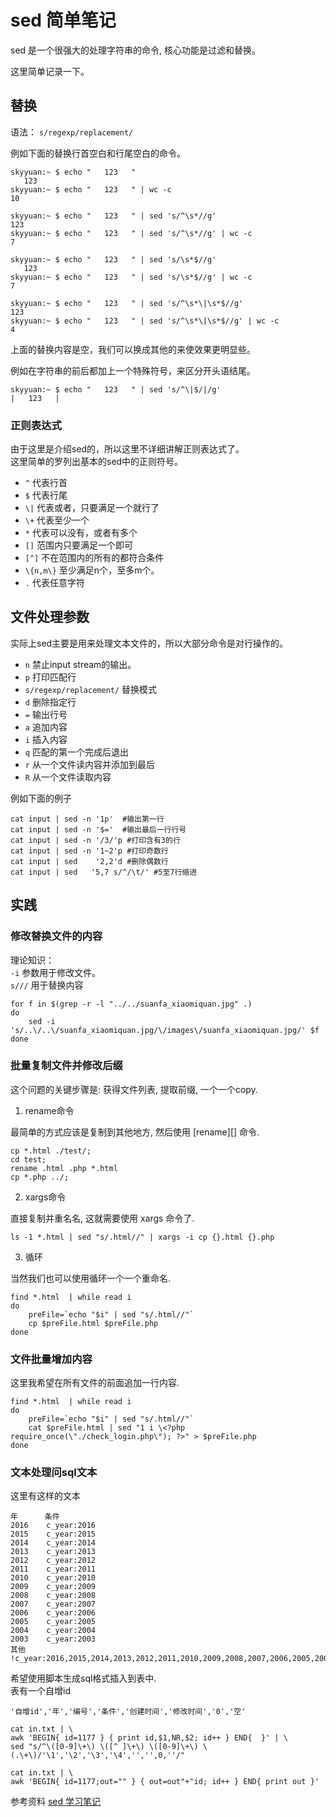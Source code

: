 # sed 简单笔记

sed 是一个很强大的处理字符串的命令, 核心功能是过滤和替换。  

这里简单记录一下。  


## 替换  

语法： `s/regexp/replacement/`

例如下面的替换行首空白和行尾空白的命令。  

```
skyyuan:~ $ echo "   123   "
   123   
skyyuan:~ $ echo "   123   " | wc -c
10

skyyuan:~ $ echo "   123   " | sed 's/^\s*//g'
123   
skyyuan:~ $ echo "   123   " | sed 's/^\s*//g' | wc -c
7

skyyuan:~ $ echo "   123   " | sed 's/\s*$//g'
   123
skyyuan:~ $ echo "   123   " | sed 's/\s*$//g' | wc -c
7

skyyuan:~ $ echo "   123   " | sed 's/^\s*\|\s*$//g'
123
skyyuan:~ $ echo "   123   " | sed 's/^\s*\|\s*$//g' | wc -c
4
```


上面的替换内容是空，我们可以换成其他的来使效果更明显些。  

例如在字符串的前后都加上一个特殊符号，来区分开头语结尾。  

```
skyyuan:~ $ echo "   123   " | sed 's/^\|$/|/g'
|   123   |
```

### 正则表达式

由于这里是介绍sed的，所以这里不详细讲解正则表达式了。  
这里简单的罗列出基本的sed中的正则符号。  

* `^`  代表行首
* `$`  代表行尾
* `\|` 代表或者，只要满足一个就行了
* `\+` 代表至少一个
* `*` 代表可以没有，或者有多个
* `[]` 范围内只要满足一个即可
* `[^]` 不在范围内的所有的都符合条件
* `\{n,m\}` 至少满足n个，至多m个。  
* `.` 代表任意字符


## 文件处理参数

实际上sed主要是用来处理文本文件的，所以大部分命令是对行操作的。  


*  `n` 禁止input stream的输出。
*  `p` 打印匹配行
*  `s/regexp/replacement/` 替换模式
*  `d` 删除指定行
*  `=` 输出行号
*  `a`  追加内容
*  `i`  插入内容
*  `q` 匹配的第一个完成后退出
*  `r` 从一个文件读内容并添加到最后
*  `R` 从一个文件读取内容

例如下面的例子  

```
cat input | sed -n '1p'  #输出第一行
cat input | sed -n '$='  #输出最后一行行号
cat input | sed -n '/3/'p #打印含有3的行
cat input | sed -n '1~2'p #打印奇数行
cat input | sed    '2,2'd #删除偶数行
cat input | sed   '5,7 s/^/\t/' #5至7行缩进
```


## 实践

### 修改替换文件的内容  

理论知识：  
`-i` 参数用于修改文件。  
`s///` 用于替换内容  


```
for f in $(grep -r -l "../../suanfa_xiaomiquan.jpg" .)
do
    sed -i 's/..\/..\/suanfa_xiaomiquan.jpg/\/images\/suanfa_xiaomiquan.jpg/' $f
done
```


### 批量复制文件并修改后缀


这个问题的关键步骤是: 获得文件列表, 提取前缀, 一个一个copy. 


1. rename命令  

最简单的方式应该是复制到其他地方, 然后使用 [rename][] 命令.  

```
cp *.html ./test/;
cd test;
rename .html .php *.html
cp *.php ../;
```


2. xargs命令

直接复制并重名名, 这就需要使用 xargs 命令了.  
 

```
ls -1 *.html | sed "s/.html//" | xargs -i cp {}.html {}.php
```

3. 循环

当然我们也可以使用循环一个一个重命名.  

```
find *.html  | while read i
do
    preFile=`echo "$i" | sed "s/.html//"`
    cp $preFile.html $preFile.php
done
```


### 文件批量增加内容

这里我希望在所有文件的前面追加一行内容.  


```
find *.html  | while read i
do
    preFile=`echo "$i" | sed "s/.html//"`
    cat $preFile.html | sed "1 i \<?php require_once(\"./check_login.php\"); ?>" > $preFile.php
done
```


### 文本处理问sql文本

这里有这样的文本

```
年      条件
2016	c_year:2016
2015	c_year:2015
2014	c_year:2014
2013	c_year:2013
2012	c_year:2012
2011	c_year:2011
2010	c_year:2010
2009	c_year:2009
2008	c_year:2008
2007	c_year:2007
2006	c_year:2006
2005	c_year:2005
2004	c_year:2004
2003	c_year:2003
其他	!c_year:2016,2015,2014,2013,2012,2011,2010,2009,2008,2007,2006,2005,2004,2003
```

希望使用脚本生成sql格式插入到表中.  
表有一个自增id

```
'自增id','年','编号','条件','创建时间','修改时间','0','空'

```

```
cat in.txt | \
awk 'BEGIN{ id=1177 } { print id,$1,NR,$2; id++ } END{  }' | \
sed "s/^\([0-9]\+\) \([^ ]\+\) \([0-9]\+\) \(.\+\)/'\1','\2','\3','\4','','',0,''/"

cat in.txt | \
awk 'BEGIN{ id=1177;out="" } { out=out"+"id; id++ } END{ print out }'
```





参考资料  [sed 学习笔记](http://tiankonguse.com/record/record.php?id=638)

